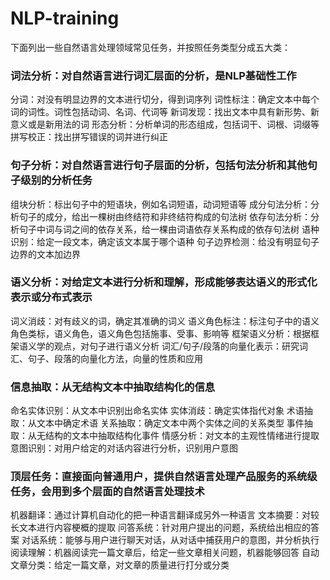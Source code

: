 # NLP-training

下面列出一些自然语言处理领域常见任务，并按照任务类型分成五大类：

### 词法分析：对自然语言进行词汇层面的分析，是NLP基础性工作
分词：对没有明显边界的文本进行切分，得到词序列
词性标注：确定文本中每个词的词性。词性包括动词、名词、代词等
新词发现：找出文本中具有新形势、新意义或是新用法的词
形态分析：分析单词的形态组成，包括词干、词根、词缀等
拼写校正：找出拼写错误的词并进行纠正

### 句子分析：对自然语言进行句子层面的分析，包括句法分析和其他句子级别的分析任务
组块分析：标出句子中的短语块，例如名词短语，动词短语等
成分句法分析：分析句子的成分，给出一棵树由终结符和非终结符构成的句法树
依存句法分析：分析句子中词与词之间的依存关系，给一棵由词语依存关系构成的依存句法树
语种识别：给定一段文本，确定该文本属于哪个语种
句子边界检测：给没有明显句子边界的文本加边界

### 语义分析：对给定文本进行分析和理解，形成能够表达语义的形式化表示或分布式表示
词义消歧：对有歧义的词，确定其准确的词义
语义角色标注：标注句子中的语义角色类标，语义角色，语义角色包括施事、受事、影响等
框架语义分析：根据框架语义学的观点，对句子进行语义分析
词汇/句子/段落的向量化表示：研究词汇、句子、段落的向量化方法，向量的性质和应用

### 信息抽取：从无结构文本中抽取结构化的信息
命名实体识别：从文本中识别出命名实体
实体消歧：确定实体指代对象
术语抽取：从文本中确定术语
关系抽取：确定文本中两个实体之间的关系类型
事件抽取：从无结构的文本中抽取结构化事件
情感分析：对文本的主观性情绪进行提取
意图识别：对用户给定的对话内容进行分析，识别用户意图

### 顶层任务：直接面向普通用户，提供自然语言处理产品服务的系统级任务，会用到多个层面的自然语言处理技术
机器翻译：通过计算机自动化的把一种语言翻译成另外一种语言
文本摘要：对较长文本进行内容梗概的提取
问答系统：针对用户提出的问题，系统给出相应的答案
对话系统：能够与用户进行聊天对话，从对话中捕获用户的意图，并分析执行
阅读理解：机器阅读完一篇文章后，给定一些文章相关问题，机器能够回答
自动文章分类：给定一篇文章，对文章的质量进行打分或分类
